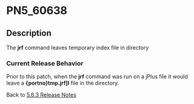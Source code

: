 # PN5_60638

<PageHeader />

## Description

The **jrf** command leaves temporary index file in directory

### Current Release Behavior

Prior to this patch, when the **jrf** command was run on a jPlus file it would leave a **{portno}tmp.jrf]I** file in the directory.

Back to [5.6.3 Release Notes](./../README.md)

<PageFooter />
